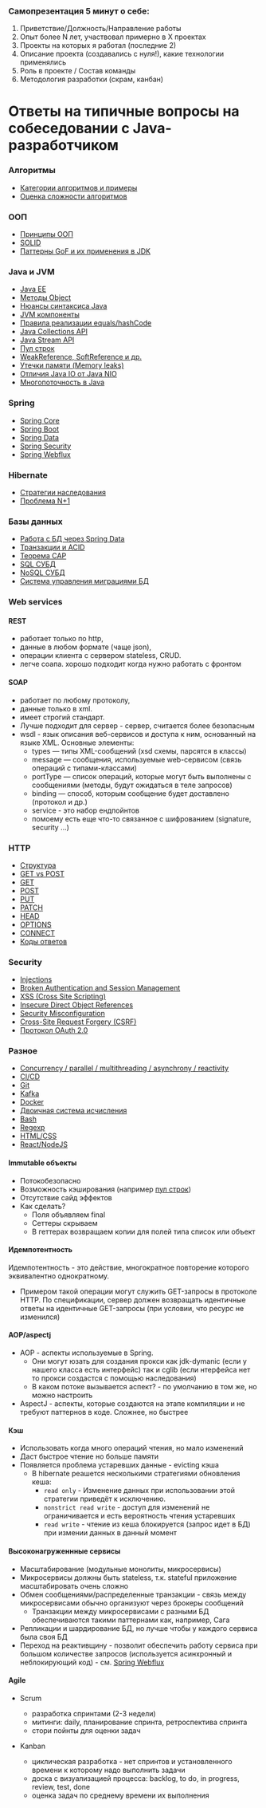 ### Самопрезентация 5 минут о себе:
1. Приветствие/Должность/Направление работы
3. Опыт более N лет, участвовал примерно в X проектах
4. Проекты на которых я работал (последние 2)
5. Описание проекта (создавались с нуля!), какие технологии применялись
6. Роль в проекте / Состав команды
7. Методология разработки (скрам, канбан)

# Ответы на типичные вопросы на собеседовании с Java-разработчиком
### Алгоритмы
+ [Категории алгоритмов и примеры](algorithms.md#Категории-алгоритмов-и-примеры)
+ [Оценка сложности алгоритмов](algorithms.md#оценка-сложности-алгоритмов-ofn)

### ООП
+ [Принципы ООП](OOP.md#Принципы-ООП)
+ [SOLID](OOP.md#SOLID)
+ [Паттерны GoF и их применения в JDK](OOP.md#Паттерны-GoF-и-их-применения-в-JDK)

### Java и JVM
+ [Java EE](java.md#Java-EE)
+ [Методы Object](java.md#Методы-Object)
+ [Нюансы синтаксиса Java](java.md#Нюансы-синтаксиса-Java)
+ [JVM компоненты](java.md#JVM-компоненты)
+ [Правила реализации equals/hashCode](java.md#Правила-реализации-equalshashCode)
+ [Java Collections API](java.md#Java-Collections-API)
+ [Java Stream API](java.md#Java-Stream-API)
+ [Пул строк](java.md#Пул-строк)
+ [WeakReference, SoftReference и др.](java.md#weakreference-softreference-и-др)
+ [Утечки памяти (Memory leaks)](java.md#утечки-памяти-memory-leaks)
+ [Отличия Java IO от Java NIO](java.md#Отличия-Java-IO-от-Java-NIO)
+ [Многопоточность в Java](java.md#Многопоточность)

### Spring
+ [Spring Core](spring_hibernate.md#Spring-Core)
+ [Spring Boot](spring_hibernate.md#Spring-Boot)
+ [Spring Data](spring_hibernate.md#Spring-Data)
+ [Spring Security](spring_hibernate.md#Spring-Security)
+ [Spring Webflux](spring_hibernate.md#Spring-Webflux)

### Hibernate
+ [Стратегии наследования](spring_hibernate.md#Стратегии-наследования)
+ [Проблема N+1](spring_hibernate.md#Проблема-N1)

### Базы данных
+ [Работа с БД через Spring Data](spring_hibernate.md#Spring-Data)
+ [Транзакции и ACID](databases.md#Транзакции-и-ACID)
+ [Теорема CAP](databases.md#Теорема-CAP)
+ [SQL СУБД](databases.md#SQL-СУБД)
+ [NoSQL СУБД](databases.md#NoSQL-СУБД)
+ [Система управления миграциями БД](liquibase.md)

### Web services
#### REST
+ работает только по http, 
+ данные в любом формате (чаще json), 
+ операции клиента с сервером stateless, CRUD. 
+ легче соапа. хорошо подходит когда нужно работать с фронтом

#### SOAP
+ работает по любому протоколу, 
+ данные только в xml. 
+ имеет строгий стандарт. 
+ Лучше подходит для сервер - сервер, считается более безопасным
+ wsdl - язык описания веб-сервисов и доступа к ним, основанный на языке XML. Основные элементы:
	+ types — типы XML-сообщений (xsd схемы, парсятся в классы)
	+ message — сообщения, используемые web-сервисом (связь операций с типами-классами)
	+ portType — список операций, которые могут быть выполнены с сообщениями (методы, будут ожидаться в теле запросов)
	+ binding — способ, которым сообщение будет доставлено (протокол и др.)
	+ service - это набор ендпойнтов
	+ помоему есть еще что-то связанное с шифрованием (signature, security ...)

### HTTP
+ [Структура](HTTP.md#Структура-HTTP)
+ [GET vs POST](HTTP.md#GET-для-безопасных-действий-POST-для-опасных)
+ [GET](HTTP.md#GET)
+ [POST](HTTP.md#POST)
+ [PUT](HTTP.md#PUT)
+ [PATCH](HTTP.md#PATCH)
+ [HEAD](HTTP.md#HEAD)
+ [OPTIONS](HTTP.md#OPTIONS)
+ [CONNECT](HTTP.md#CONNECT)
+ [Коды ответов](HTTP.md#Коды-ответов)

### Security
+ [Injections](security.md#Injections)
+ [Broken Authentication and Session Management](security.md#Broken-Authentication-and-Session-Management)
+ [XSS (Cross Site Scripting)](security.md#XSS-Cross-Site-Scripting)
+ [Insecure Direct Object References](security.md#Insecure-Direct-Object-References)
+ [Security Misconfiguration](security.md#Security-Misconfiguration)
+ [Cross-Site Request Forgery (CSRF)](security.md#Cross-Site-Request-Forgery-CSRF)
+ [Протокол OAuth 2.0](security.md#Протокол-OAuth-20)

### Разное
+ [Concurrency / parallel / multithreading / asynchrony / reactivity](concurrency.md)
+ [CI/CD](CI_CD.md)
+ [Git](git.md)
+ [Kafka](kafka.md)
+ [Docker](docker.md)
+ [Двоичная система исчисления](binary.md)
+ [Bash](bash.md)
+ [Regexp](regex.md)
+ [HTML/CSS](html_css.md)
+ [React/NodeJS](react_nodejs.md)

#### Immutable объекты
+ Потокобезопасно
+ Возможность кэширования (например [пул строк](java.md#Пул-строк))
+ Отсутствие сайд эффектов
+ Как сделать?
  + Поля объявляем final
  + Сеттеры скрываем
  + В геттерах возвращаем копии для полей типа список или объект

#### Идемпотентность
Идемпотентность - это действие, многократное повторение которого эквивалентно однократному.
+ Примером такой операции могут служить GET-запросы в протоколе HTTP. По спецификации, сервер должен возвращать идентичные ответы на идентичные GET-запросы (при условии, что ресурс не изменился)
    
#### AOP/aspectj
+ AOP - аспекты используемые в Spring. 
    + Они могут юзать для создания прокси как jdk-dymanic (если у нашего класса есть интерфейс) так и cglib (если нтерфейса нет то прокси создастся с помощью наследования)
	+ В каком потоке вызывается аспект? - по умолчанию в том же, но можно настроить
+ AspectJ - аспекты, которые создаются на этапе компиляции и не требуют паттернов в коде. Сложнее, но быстрее

#### Кэш
+ Использовать когда много операций чтения, но мало изменений
+ Даст быстрое чтение но больше памяти
+ Появляется проблема устаревших данные - evicting кэша
	+ В hibernate реашется несколькими стратегиями обновления кеша:
		+ `read only` - Изменение данных при использовании этой стратегии приведёт к исключению.
		+ `nonstrict read write` - доступ для изменений не ограничивается и есть вероятность чтения устаревших
		+ `read write` - чтение из кеша блокируется (запрос идет в БД) при измении данных в данный момент
    
#### Высоконагруженнные сервисы
+ Масштабирование (модульные монолиты, микросервисы)
+ Микросервисы должны быть stateless, т.к. stateful приложение масштабировать очень сложно
+ Обмен сообщениями/распределенные транзакции - связь между микросервисами обычно организуют через брокеры сообщений
    + Транзакции между микросервисами с разными БД обеспечиваются такими паттернами как, например, Сага
+ Репликации и шардирование БД, но лучше чтобы у каждого сервиса была своя БД
+ Переход на реактивщину - позволит обеспечить работу сервиса при большом количестве запросов (используется асинхронный и неблокирующий код) - см. [Spring Webflux](java/spring.md#Spring-Webflux)

#### Agile
+ Scrum
  + разработка спринтами (2-3 недели)
  + митинги: daily, планирование спринта, ретроспектива спринта
  + стори пойнты для оценки задач

+ Kanban
  + циклическая разработка - нет спринтов и установленного времени к которому надо выполнить задачи
  + доска с визуализацией процесса: backlog, to do, in progress, review, test, done 
  + оценка задач по среднему времени их выполнения


